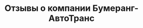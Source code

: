 ---
# Feel free to add content and custom Front Matter to this file.
# To modify the layout, see https://jekyllrb.com/docs/themes/#overriding-theme-defaults

layout: feedback
menu: Отзывы
title: Отзывы о компании Бумеранг-АвтоТранс
description: Оставьте отзыв о нашей работе
permalink: /feedback/
---